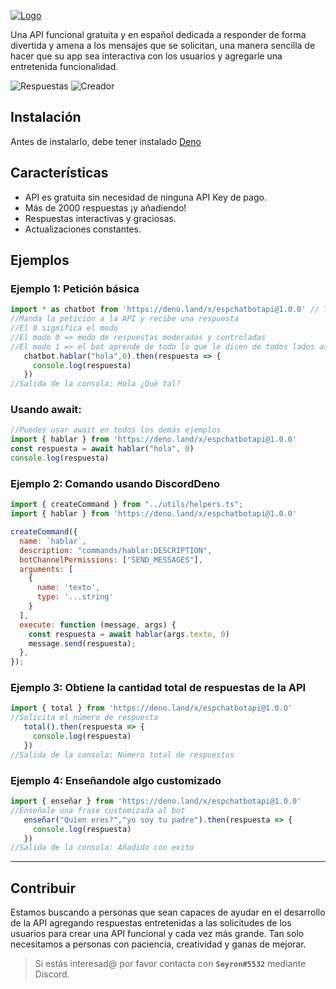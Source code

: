 [![Logo](https://i.imgur.com/r74nCr1.png)](https://www.npmjs.com/package/espchatbotapi/)

Una API funcional gratuita y en español dedicada a responder de forma divertida y amena a los mensajes que se solicitan, una manera sencilla de hacer que su app sea interactiva con los usuarios y agregarle una entretenida funcionalidad.

  ![Respuestas](https://raster.shields.io/badge/Respuestas-2083-yellow)
  ![Creador](https://raster.shields.io/static/v1?label=Creador&message=Seyron#5532&color=RED?style=flat&logo=appveyor)

## Instalación
Antes de instalarlo, debe tener instalado [Deno](https://deno.land/)

## Características
* API es gratuita sin necesidad de ninguna API Key de pago.
* Más de 2000 respuestas ¡y añadiendo!
* Respuestas interactivas y graciosas.
* Actualizaciones constantes.

## Ejemplos

### Ejemplo 1: Petición básica
```js
import * as chatbot from 'https://deno.land/x/espchatbotapi@1.0.0' // Tambien puedes usar destructuring object
//Manda la petición a la API y recibe una respuesta
//El 0 significa el modo
//El modo 0 => modo de respuestas moderadas y controladas
//El modo 1 => el bot aprende de todo lo que le dicen de todos lados asi que no tiene ningun tipo de control
   chatbot.hablar("hola",0).then(respuesta => {
     console.log(respuesta)
   })
//Salida de la consola: Hola ¿Qué tal?

```
### Usando await:

```js
//Puedes usar await en todos los demás ejemplos
import { hablar } from 'https://deno.land/x/espchatbotapi@1.0.0'
const respuesta = await hablar("hola", 0)
console.log(respuesta)
```

### Ejemplo 2: Comando usando DiscordDeno
```js
import { createCommand } from "../utils/helpers.ts";
import { hablar } from 'https://deno.land/x/espchatbotapi@1.0.0'

createCommand({
  name: `hablar`,
  description: "commands/hablar:DESCRIPTION",
  botChannelPermissions: ["SEND_MESSAGES"],
  arguments: [
    {
      name: 'texto',
      type: '...string'
    }
  ],
  execute: function (message, args) {
    const respuesta = await hablar(args.texto, 0)
    message.send(respuesta);
  },
});
```

### Ejemplo 3: Obtiene la cantidad total de respuestas de la API
```js
import { total } from 'https://deno.land/x/espchatbotapi@1.0.0'
//Solicita el número de respuesta
   total().then(respuesta => {
     console.log(respuesta)
   })
//Salida de la consola: Número total de respuestas
```

### Ejemplo 4: Enseñandole algo customizado
```js
import { enseñar } from 'https://deno.land/x/espchatbotapi@1.0.0'
//Enseñale una frase customizada al bot
   enseñar("Quien eres?","yo soy tu padre").then(respuesta => {
     console.log(respuesta)
   })
//Salida de la consola: Añadido con exito
```

------

## Contribuir

Estamos buscando a personas que sean capaces de ayudar en el desarrollo de la API agregando respuestas entretenidas a las solicitudes de los usuarios para crear una API funcional y cada vez más grande. Tan solo necesitamos a personas con paciencia, creatividad y ganas de mejorar.

> Si estás interesad@ por favor contacta con **``Seyron#5532``** mediante Discord.